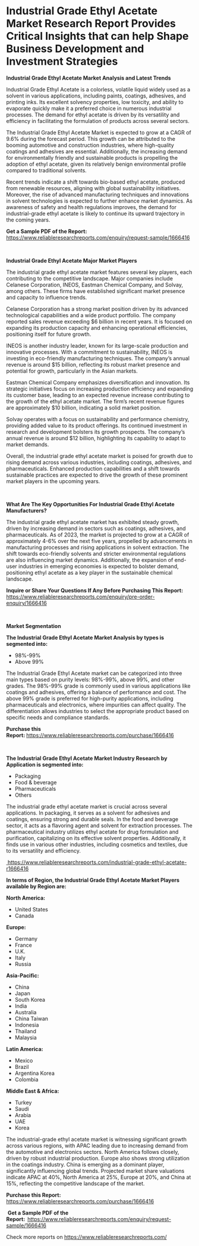 <p><h1>Industrial Grade Ethyl Acetate Market Research Report Provides Critical Insights that can help Shape Business Development and Investment Strategies</h1></p><p><strong>Industrial Grade Ethyl Acetate Market Analysis and Latest Trends</strong></p>
<p><p>Industrial Grade Ethyl Acetate is a colorless, volatile liquid widely used as a solvent in various applications, including paints, coatings, adhesives, and printing inks. Its excellent solvency properties, low toxicity, and ability to evaporate quickly make it a preferred choice in numerous industrial processes. The demand for ethyl acetate is driven by its versatility and efficiency in facilitating the formulation of products across several sectors.</p><p>The Industrial Grade Ethyl Acetate Market is expected to grow at a CAGR of 9.6% during the forecast period. This growth can be attributed to the booming automotive and construction industries, where high-quality coatings and adhesives are essential. Additionally, the increasing demand for environmentally friendly and sustainable products is propelling the adoption of ethyl acetate, given its relatively benign environmental profile compared to traditional solvents.</p><p>Recent trends indicate a shift towards bio-based ethyl acetate, produced from renewable resources, aligning with global sustainability initiatives. Moreover, the rise of advanced manufacturing techniques and innovations in solvent technologies is expected to further enhance market dynamics. As awareness of safety and health regulations improves, the demand for industrial-grade ethyl acetate is likely to continue its upward trajectory in the coming years.</p></p>
<p><strong>Get a Sample PDF of the Report:&nbsp;</strong> <a href="https://www.reliableresearchreports.com/enquiry/request-sample/1666416?utm_campaign=2002&utm_medium=2&utm_source=Github&utm_content=ia&utm_term=02022025&utm_id=industrial-grade-ethyl-acetate">https://www.reliableresearchreports.com/enquiry/request-sample/1666416</a></p>
<p>&nbsp;</p>
<p><strong>Industrial Grade Ethyl Acetate Major Market Players</strong></p>
<p><p>The industrial grade ethyl acetate market features several key players, each contributing to the competitive landscape. Major companies include Celanese Corporation, INEOS, Eastman Chemical Company, and Solvay, among others. These firms have established significant market presence and capacity to influence trends.</p><p>Celanese Corporation has a strong market position driven by its advanced technological capabilities and a wide product portfolio. The company reported sales revenue exceeding $6 billion in recent years. It is focused on expanding its production capacity and enhancing operational efficiencies, positioning itself for future growth.</p><p>INEOS is another industry leader, known for its large-scale production and innovative processes. With a commitment to sustainability, INEOS is investing in eco-friendly manufacturing techniques. The company’s annual revenue is around $15 billion, reflecting its robust market presence and potential for growth, particularly in the Asian markets.</p><p>Eastman Chemical Company emphasizes diversification and innovation. Its strategic initiatives focus on increasing production efficiency and expanding its customer base, leading to an expected revenue increase contributing to the growth of the ethyl acetate market. The firm’s recent revenue figures are approximately $10 billion, indicating a solid market position.</p><p>Solvay operates with a focus on sustainability and performance chemistry, providing added value to its product offerings. Its continued investment in research and development bolsters its growth prospects. The company’s annual revenue is around $12 billion, highlighting its capability to adapt to market demands.</p><p>Overall, the industrial grade ethyl acetate market is poised for growth due to rising demand across various industries, including coatings, adhesives, and pharmaceuticals. Enhanced production capabilities and a shift towards sustainable practices are expected to drive the growth of these prominent market players in the upcoming years.</p></p>
<p>&nbsp;</p>
<p><strong>What Are The Key Opportunities For Industrial Grade Ethyl Acetate Manufacturers?</strong></p>
<p><p>The industrial grade ethyl acetate market has exhibited steady growth, driven by increasing demand in sectors such as coatings, adhesives, and pharmaceuticals. As of 2023, the market is projected to grow at a CAGR of approximately 4-6% over the next five years, propelled by advancements in manufacturing processes and rising applications in solvent extraction. The shift towards eco-friendly solvents and stricter environmental regulations are also influencing market dynamics. Additionally, the expansion of end-user industries in emerging economies is expected to bolster demand, positioning ethyl acetate as a key player in the sustainable chemical landscape.</p></p>
<p><strong>Inquire or Share Your Questions If Any Before Purchasing This Report:</strong> <a href="https://www.reliableresearchreports.com/enquiry/pre-order-enquiry/1666416?utm_campaign=2002&utm_medium=2&utm_source=Github&utm_content=ia&utm_term=02022025&utm_id=industrial-grade-ethyl-acetate">https://www.reliableresearchreports.com/enquiry/pre-order-enquiry/1666416</a></p>
<p>&nbsp;</p>
<p><strong>Market Segmentation</strong></p>
<p><strong>The Industrial Grade Ethyl Acetate Market Analysis by types is segmented into:</strong></p>
<p><ul><li>98%-99%</li><li>Above 99%</li></ul></p>
<p><p>The Industrial Grade Ethyl Acetate market can be categorized into three main types based on purity levels: 98%-99%, above 99%, and other grades. The 98%-99% grade is commonly used in various applications like coatings and adhesives, offering a balance of performance and cost. The above 99% grade is preferred for high-purity applications, including pharmaceuticals and electronics, where impurities can affect quality. The differentiation allows industries to select the appropriate product based on specific needs and compliance standards.</p></p>
<p><strong>Purchase this Report:&nbsp;</strong><a href="https://www.reliableresearchreports.com/purchase/1666416?utm_campaign=2002&utm_medium=2&utm_source=Github&utm_content=ia&utm_term=02022025&utm_id=industrial-grade-ethyl-acetate">https://www.reliableresearchreports.com/purchase/1666416</a></p>
<p>&nbsp;</p>
<p><strong>The Industrial Grade Ethyl Acetate Market Industry Research by Application is segmented into:</strong></p>
<p><ul><li>Packaging</li><li>Food & beverage</li><li>Pharmaceuticals</li><li>Others</li></ul></p>
<p><p>The industrial grade ethyl acetate market is crucial across several applications. In packaging, it serves as a solvent for adhesives and coatings, ensuring strong and durable seals. In the food and beverage sector, it acts as a flavoring agent and solvent for extraction processes. The pharmaceutical industry utilizes ethyl acetate for drug formulation and purification, capitalizing on its effective solvent properties. Additionally, it finds use in various other industries, including cosmetics and textiles, due to its versatility and efficiency.</p></p>
<p><a href="https://www.reliableresearchreports.com/industrial-grade-ethyl-acetate-r1666416?utm_campaign=2002&utm_medium=2&utm_source=Github&utm_content=ia&utm_term=02022025&utm_id=industrial-grade-ethyl-acetate">&nbsp;https://www.reliableresearchreports.com/industrial-grade-ethyl-acetate-r1666416</a></p>
<p><strong>In terms of Region, the Industrial Grade Ethyl Acetate Market Players available by Region are:</strong></p>
<p>
    <p> <strong> North America: </strong>
        <ul>
            <li>United States</li>
            <li>Canada</li>
        </ul>
        </p> 
    <p> <strong> Europe: </strong>
        <ul>
            <li>Germany</li>
            <li>France</li>
            <li>U.K.</li>
            <li>Italy</li>
            <li>Russia</li>
        </ul>
        </p> 
    <p> <strong> Asia-Pacific: </strong>
        <ul>
            <li>China</li>
            <li>Japan</li>
            <li>South Korea</li>
            <li>India</li>
            <li>Australia</li>
            <li>China Taiwan</li>
            <li>Indonesia</li>
            <li>Thailand</li>
            <li>Malaysia</li>
        </ul>
        </p> 
    <p> <strong> Latin America: </strong>
        <ul>
            <li>Mexico</li>
            <li>Brazil</li>
            <li>Argentina Korea</li>
            <li>Colombia</li>
        </ul>
        </p> 
    <p> <strong> Middle East & Africa: </strong>
        <ul>
            <li>Turkey</li>
            <li>Saudi</li>
            <li>Arabia</li>
            <li>UAE</li>
            <li>Korea</li>
        </ul>
    </p>
    </p>
<p><p>The industrial-grade ethyl acetate market is witnessing significant growth across various regions, with APAC leading due to increasing demand from the automotive and electronics sectors. North America follows closely, driven by robust industrial production. Europe also shows strong utilization in the coatings industry. China is emerging as a dominant player, significantly influencing global trends. Projected market share valuations indicate APAC at 40%, North America at 25%, Europe at 20%, and China at 15%, reflecting the competitive landscape of the market.</p></p>
<p><strong>Purchase this Report: </strong><a href="https://www.reliableresearchreports.com/purchase/1666416?utm_campaign=2002&utm_medium=2&utm_source=Github&utm_content=ia&utm_term=02022025&utm_id=industrial-grade-ethyl-acetate">https://www.reliableresearchreports.com/purchase/1666416</a></p>
<p>&nbsp;<strong>Get a Sample PDF of the Report:&nbsp;&nbsp;</strong><a href="https://www.reliableresearchreports.com/enquiry/request-sample/1666416?utm_campaign=2002&utm_medium=2&utm_source=Github&utm_content=ia&utm_term=02022025&utm_id=industrial-grade-ethyl-acetate">https://www.reliableresearchreports.com/enquiry/request-sample/1666416</a></p>
<p><strong></strong></p>
<p>Check more reports on <a href="https://www.reliableresearchreports.com/?utm_campaign=2002&utm_medium=2&utm_source=Github&utm_content=ia&utm_term=02022025&utm_id=industrial-grade-ethyl-acetate">https://www.reliableresearchreports.com/</a></p>